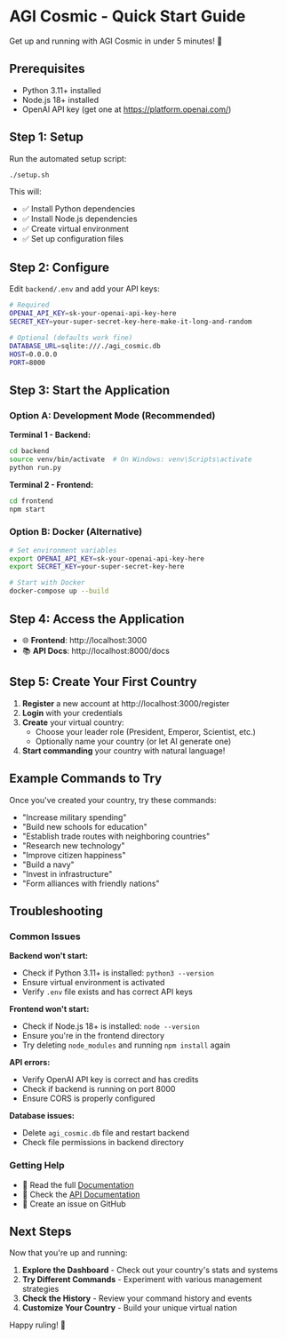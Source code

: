 # AGI Cosmic - Quick Start Guide

Get up and running with AGI Cosmic in under 5 minutes! 🚀

## Prerequisites

- Python 3.11+ installed
- Node.js 18+ installed
- OpenAI API key (get one at https://platform.openai.com/)

## Step 1: Setup

Run the automated setup script:

```bash
./setup.sh
```

This will:
- ✅ Install Python dependencies
- ✅ Install Node.js dependencies
- ✅ Create virtual environment
- ✅ Set up configuration files

## Step 2: Configure

Edit `backend/.env` and add your API keys:

```bash
# Required
OPENAI_API_KEY=sk-your-openai-api-key-here
SECRET_KEY=your-super-secret-key-here-make-it-long-and-random

# Optional (defaults work fine)
DATABASE_URL=sqlite:///./agi_cosmic.db
HOST=0.0.0.0
PORT=8000
```

## Step 3: Start the Application

### Option A: Development Mode (Recommended)

**Terminal 1 - Backend:**
```bash
cd backend
source venv/bin/activate  # On Windows: venv\Scripts\activate
python run.py
```

**Terminal 2 - Frontend:**
```bash
cd frontend
npm start
```

### Option B: Docker (Alternative)

```bash
# Set environment variables
export OPENAI_API_KEY=sk-your-openai-api-key-here
export SECRET_KEY=your-super-secret-key-here

# Start with Docker
docker-compose up --build
```

## Step 4: Access the Application

- 🌐 **Frontend**: http://localhost:3000
- 📚 **API Docs**: http://localhost:8000/docs

## Step 5: Create Your First Country

1. **Register** a new account at http://localhost:3000/register
2. **Login** with your credentials
3. **Create** your virtual country:
   - Choose your leader role (President, Emperor, Scientist, etc.)
   - Optionally name your country (or let AI generate one)
4. **Start commanding** your country with natural language!

## Example Commands to Try

Once you've created your country, try these commands:

- "Increase military spending"
- "Build new schools for education"
- "Establish trade routes with neighboring countries"
- "Research new technology"
- "Improve citizen happiness"
- "Build a navy"
- "Invest in infrastructure"
- "Form alliances with friendly nations"

## Troubleshooting

### Common Issues

**Backend won't start:**
- Check if Python 3.11+ is installed: `python3 --version`
- Ensure virtual environment is activated
- Verify `.env` file exists and has correct API keys

**Frontend won't start:**
- Check if Node.js 18+ is installed: `node --version`
- Ensure you're in the frontend directory
- Try deleting `node_modules` and running `npm install` again

**API errors:**
- Verify OpenAI API key is correct and has credits
- Check if backend is running on port 8000
- Ensure CORS is properly configured

**Database issues:**
- Delete `agi_cosmic.db` file and restart backend
- Check file permissions in backend directory

### Getting Help

- 📖 Read the full [Documentation](DOCUMENTATION.md)
- 🐛 Check the [API Documentation](http://localhost:8000/docs)
- 💬 Create an issue on GitHub

## Next Steps

Now that you're up and running:

1. **Explore the Dashboard** - Check out your country's stats and systems
2. **Try Different Commands** - Experiment with various management strategies
3. **Check the History** - Review your command history and events
4. **Customize Your Country** - Build your unique virtual nation

Happy ruling! 👑